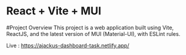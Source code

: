 # React + Vite + MUI

#Project Overview
This project is a web application built using Vite, ReactJS, and the latest version of MUI (Material-UI), with ESLint rules.

Live : https://ajackus-dashboard-task.netlify.app/